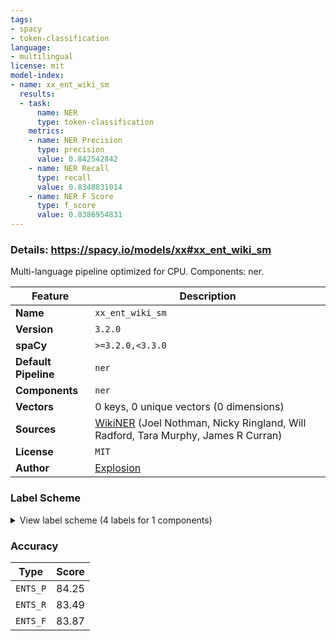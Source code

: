 ```yaml
---
tags:
- spacy
- token-classification
language:
- multilingual
license: mit
model-index:
- name: xx_ent_wiki_sm
  results:
  - task:
      name: NER
      type: token-classification
    metrics:
    - name: NER Precision
      type: precision
      value: 0.842542842
    - name: NER Recall
      type: recall
      value: 0.8348831014
    - name: NER F Score
      type: f_score
      value: 0.8386954831
---
```

### Details: https://spacy.io/models/xx#xx_ent_wiki_sm

Multi-language pipeline optimized for CPU. Components: ner.

| Feature | Description |
| --- | --- |
| **Name** | `xx_ent_wiki_sm` |
| **Version** | `3.2.0` |
| **spaCy** | `>=3.2.0,<3.3.0` |
| **Default Pipeline** | `ner` |
| **Components** | `ner` |
| **Vectors** | 0 keys, 0 unique vectors (0 dimensions) |
| **Sources** | [WikiNER](https://figshare.com/articles/Learning_multilingual_named_entity_recognition_from_Wikipedia/5462500) (Joel Nothman, Nicky Ringland, Will Radford, Tara Murphy, James R Curran) |
| **License** | `MIT` |
| **Author** | [Explosion](https://explosion.ai) |

### Label Scheme

<details>

<summary>View label scheme (4 labels for 1 components)</summary>

| Component | Labels |
| --- | --- |
| **`ner`** | `LOC`, `MISC`, `ORG`, `PER` |

</details>

### Accuracy

| Type | Score |
| --- | --- |
| `ENTS_P` | 84.25 |
| `ENTS_R` | 83.49 |
| `ENTS_F` | 83.87 |
